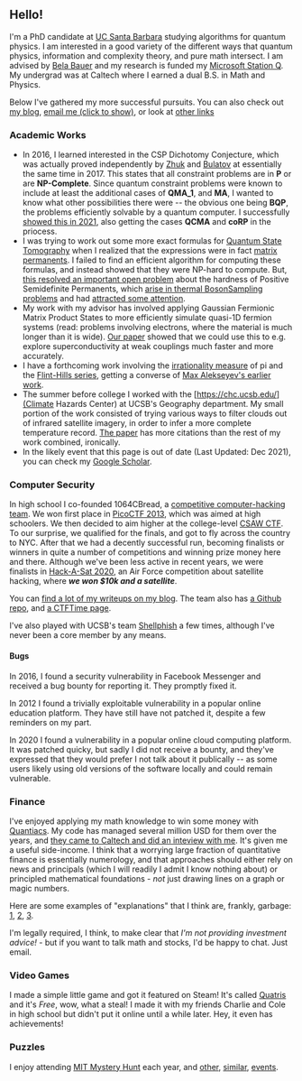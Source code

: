 ## Hello!

I'm a PhD candidate at [UC Santa Barbara](https://www.physics.ucsb.edu/) studying algorithms for quantum physics. I am interested in a good variety of the different ways that quantum physics, information and complexity theory, and pure math intersect. I am advised by [Bela Bauer](https://scholar.google.com/citations?user=38AoAQ8AAAAJ&hl=en) and my research is funded my [Microsoft Station Q](https://www.microsoft.com/en-us/research/people/belabaue/). My undergrad was at Caltech where I earned a dual B.S. in Math and Physics.

Below I've gathered my more successful pursuits. You can also check out [my blog](http://blog.ohaithe.re), <a href='javascript:;' id='email_button' onclick='document.getElementById("email_button").outerHTML=atob("ZW1haWwgbWU6IGFsZXhAb2hhaXRoZS5yZSwgb3IgYW1laWJ1cmdAdWNzYi5lZHU=");'>email me (click to show)</a>, or look at [other links](/links.html)

### Academic Works
 * In 2016, I learned interested in the CSP Dichotomy Conjecture, which was actually proved independently by [Zhuk](https://arxiv.org/abs/1704.01914) and [Bulatov](https://arxiv.org/abs/1703.03021) at essentially the same time in 2017. This states that all constraint problems are in **P**  or are **NP-Complete**. Since quantum constraint problems were known to include at least the additional cases of **QMA_1**, and **MA**, I wanted to know what other possibilities there were -- the obvious one being **BQP**, the problems efficiently solvable by a quantum computer. I successfully [showed this in 2021](https://arxiv.org/abs/2101.08381), also getting the cases **QCMA** and **coRP** in the priocess.
 * I was trying to work out some more exact formulas for [Quantum State Tomography](nah) when I realized that the expressions were in fact [matrix permanents](nope). I failed to find an efficient algorithm for computing these formulas, and instead showed that they were NP-hard to compute. But, [this resolved an important open problem](https://arxiv.org/abs/2111.03142) about the hardness of Positive Semidefinite Permanents, which [arise in thermal BosonSampling problems](well?) and had [attracted some attention](no).
 * My work with my advisor has involved applying Gaussian Fermionic Matrix Product States to more efficiently simulate quasi-1D fermion systems (read: problems involving electrons, where the material is much longer than it is wide). [Our paper](https://arxiv.org/abs/2112.02088) showed that we could use this to e.g. explore superconductivity at weak couplings much faster and more accurately.
 * I have a forthcoming work involving the [irrationality measure](https://mathworld.wolfram.com/IrrationalityMeasure.html) of pi and the [Flint-Hills series](https://mathworld.wolfram.com/FlintHillsSeries.html), getting a converse of [Max Alekseyev's earlier work](https://arxiv.org/abs/1104.5100).
 * The summer before college I worked with the [https://chc.ucsb.edu/](Climate Hazards Center) at UCSB's Geography department. My small portion of the work consisted of trying various ways to filter clouds out of infrared satellite imagery, in order to infer a more complete temperature record. [The paper](https://journals.ametsoc.org/view/journals/clim/32/17/jcli-d-18-0698.1.xml) has more citations than the rest of my work combined, ironically.
 * In the likely event that this page is out of date (Last Updated: Dec 2021), you can check my [Google Scholar](https://scholar.google.com/citations?user=ef4Pv9YAAAAJ&hl=en).

### Computer Security

In high school I co-founded 1064CBread, a [competitive computer-hacking team](https://www.hackthebox.com/blog/what-is-ctf). We won first place in [PicoCTF 2013](https://picoctf.org/about), which was aimed at high schoolers. We then decided to aim higher at the college-level [CSAW CTF](https://www.csaw.io/ctf). To our surprise, we qualified for the finals, and got to fly across the country to NYC. After that we had a decently successful run, becoming finalists or winners in quite a number of competitions and winning prize money here and there. Although we've been less active in recent years, we were finalists in [Hack-A-Sat 2020](https://www.hackasat.com/hackasat1), an Air Force competition about satellite hacking, where _**we won $10k and a satellite**_.

You can [find a lot of my writeups on my blog](https://blog.ohaithe.re/search/ctf). The team also has [a Github repo](https://github.com/1064CBread), and [a CTFTime page](https://ctftime.org/team/5320).

I've also played with UCSB's team [Shellphish](https://shellphish.net/index.html) a few times, although I've never been a core member by any means.

#### Bugs

In 2016, I found a security vulnerability in Facebook Messenger and received a bug bounty for reporting it. They promptly fixed it.

In 2012 I found a trivially exploitable vulnerability in a popular online education platform. They have still have not patched it, despite a few reminders on my part.

In 2020 I found a vulnerability in a popular online cloud computing platform. It was patched quicky, but sadly I did not receive a bounty, and they've expressed that they would prefer I not talk about it publically -- as some users likely using old versions of the software locally and could remain vulnerable.

### Finance

I've enjoyed applying my math knowledge to win some money with [Quantiacs](https://quantiacs.com/). My code has managed several million USD for them over the years, and [they came to Caltech and did an inteview with me](https://quantiacs.com/community/topic/19/interview-with-alex-trust-the-numbers). It's given me a useful side-income. I think that a worrying large fraction of quantitative finance is essentially numerology, and that approaches should either rely on news and principals (which I will readily I admit I know nothing about) or principled mathematical foundations - _not_ just drawing lines on a graph or magic numbers.

Here are some examples of "explanations" that I think are, frankly, garbage: [1](https://www.fxstreet.com/education/lessons-from-the-pros-forex-201106280000), [2](https://www.tradingview.com/chart/TVIX/wAzZ5VBq-TVIX-Futures-Pivotal-Point/), [3](https://www.kotaksecurities.com/blog/intelligence/technical-funda/heres-how-to-use-golden-ratio-and-fibonacci-sequence-in-trading.html).

I'm legally required, I think, to make clear that _I'm not providing investment advice!_ - but if you want to talk math and stocks, I'd be happy to chat. Just email.

### Video Games

I made a simple little game and got it featured on Steam! It's called [Quatris](https://store.steampowered.com/app/888140/Quatris/) and it's _Free_, wow, what a steal! I made it with my friends Charlie and Cole in high school but didn't put it online until a while later. Hey, it even has achievements!

### Puzzles

I enjoy attending [MIT Mystery Hunt](https://www.mit.edu/~puzzle/) each year, and [other](http://2018.caltechpuzzlehunt.org/), [similar](https://2020.galacticpuzzlehunt.com/), [events](https://2021.teammatehunt.com/).

